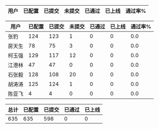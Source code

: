 | 用户 | 已配置 | 已提交 |未提交 | 已通过 | 已上线 | 通过率% |
|----|----|----|----|----|----|----|




| 用户 | 已配置 | 已提交 |未提交 | 已通过 | 已上线 | 通过率% |
|----|----|----|----|----|----|----|
| 张豹 | 124 | 123 | 1 | 0 | 0 | 0.0 |
| 房天生 | 78 | 75 | 3 | 0 | 0 | 0.0 |
| 柯玉强 | 129 | 117 | 12 | 0 | 0 | 0.0 |
| 江港林 | 47 | 47 | 0 | 0 | 0 | 0.0 |
| 石张毅 | 128 | 108 | 20 | 0 | 0 | 0.0 |
| 胡涛涛 | 125 | 124 | 1 | 0 | 0 | 0.0 |
| 陈亚飞 | 4 | 4 | 0 | 0 | 0 | 0.0 |




| 总计 | 已配置 | 已提交 | 已通过 | 已上线 |
|----|----|----|----|----|
| 635 | 635 | 598 | 0 | 0 |